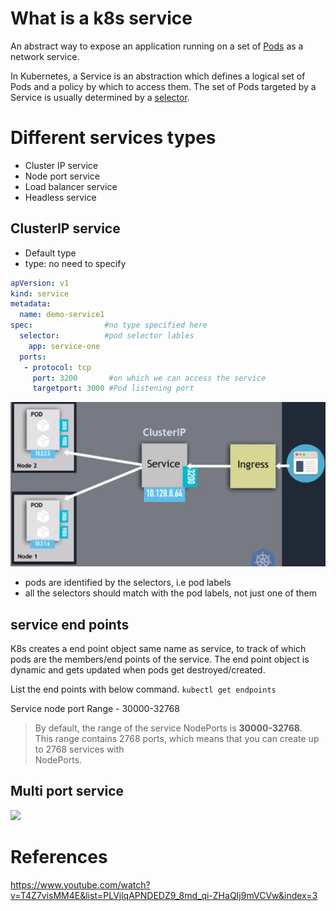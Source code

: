 # What is a k8s service
An abstract way to expose an application running on a set of [Pods](https://kubernetes.io/docs/concepts/workloads/pods/) as a network service.

In Kubernetes, a Service is an abstraction which defines a logical set of Pods and a policy by which to access them. 
The set of Pods targeted by a Service is usually determined by a [selector](https://kubernetes.io/docs/concepts/overview/working-with-objects/labels/).

# Different services types
- Cluster IP service
- Node port service
- Load balancer service
- Headless service

## ClusterIP service
- Default type
- type: no need to specify
```yml
apVersion: v1
kind: service
metadata:
  name: demo-service1
spec:                #no type specified here
  selector:          #pod selector lables
    app: service-one 
  ports:
   - protocol: tcp
     port: 3200       #on which we can access the service
     targetport: 3000 #Pod listening port
```

![[Pastedimage20220107151525.png]](/Images/Pastedimage20220107151525.png)
- pods are identified by the selectors, i.e pod labels  
- all the selectors should match with the pod labels, not just one of them

## service end points
K8s creates a end point object same name as service, to track of which pods are the members/end points of the service.
The end point object is dynamic and gets updated when pods get destroyed/created.

List the end points with below command.
`kubectl get endpoints`

Service node port Range - 30000-32768
> By default, the range of the service NodePorts is **30000-32768**.   
    This range contains 2768 ports, which means that you can create up to 2768 services with  
    NodePorts.

## Multi port service
![](multi_port_service.png)
# References
https://www.youtube.com/watch?v=T4Z7visMM4E&list=PLVjlqAPNDEDZ9_8md_qi-ZHaQIj9mVCVw&index=3

